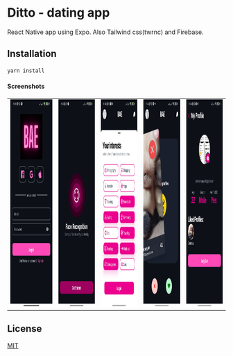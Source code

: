 # Ditto - dating app
React Native app using Expo. Also Tailwind css(twrnc) and Firebase.
## Installation
```bash
yarn install
```

#### Screenshots
<table>
  <tr>
    <td><img src="screenshots/1.jpg" width=550 height=480></td>
    <td><img src="screenshots/2.jpg" width=480 height=480></td>
    <td><img src="screenshots/3.jpg" width=480 height=480></td>
    <td><img src="screenshots/4.jpg" width=480 height=480></td>
    <td><img src="screenshots/5.jpg" width=480 height=480></td>
  </tr>
</table>

## License
[MIT](https://choosealicense.com/licenses/mit/)
